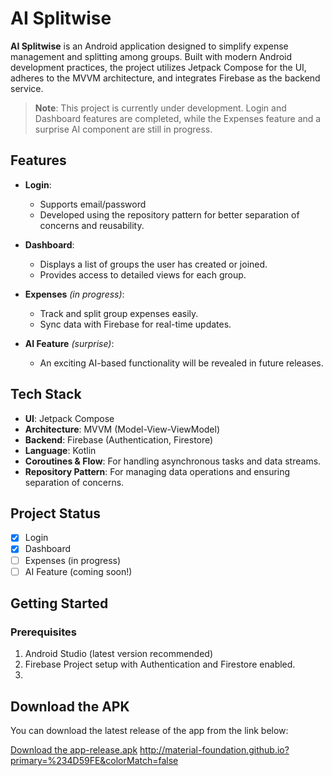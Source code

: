 # AI Splitwise

**AI Splitwise** is an Android application designed to simplify expense management and splitting among groups. Built with modern Android development practices, the project utilizes Jetpack Compose for the UI, adheres to the MVVM architecture, and integrates Firebase as the backend service.

> **Note**: This project is currently under development. Login and Dashboard features are completed, while the Expenses feature and a surprise AI component are still in progress.

## Features

- **Login**: 
  - Supports email/password 
  - Developed using the repository pattern for better separation of concerns and reusability.

- **Dashboard**:
  - Displays a list of groups the user has created or joined.
  - Provides access to detailed views for each group.

- **Expenses** _(in progress)_:
  - Track and split group expenses easily.
  - Sync data with Firebase for real-time updates.

- **AI Feature** _(surprise)_:
  - An exciting AI-based functionality will be revealed in future releases.

## Tech Stack

- **UI**: Jetpack Compose
- **Architecture**: MVVM (Model-View-ViewModel)
- **Backend**: Firebase (Authentication, Firestore)
- **Language**: Kotlin
- **Coroutines & Flow**: For handling asynchronous tasks and data streams.
- **Repository Pattern**: For managing data operations and ensuring separation of concerns.

## Project Status

- [x] Login
- [x] Dashboard
- [ ] Expenses (in progress)
- [ ] AI Feature (coming soon!)

## Getting Started

### Prerequisites

1. Android Studio (latest version recommended)
2. Firebase Project setup with Authentication and Firestore enabled.
3. 

## Download the APK

You can download the latest release of the app from the link below:

[Download the app-release.apk](https://github.com/HomeAstronomer/AISplitwise/blob/master/release-apk/app-release.apk)
http://material-foundation.github.io?primary=%234D59FE&colorMatch=false

